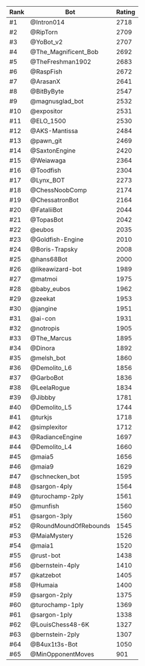 Rank|Bot|Rating
---|---|---
#1|@Intron014|2718
#2|@RipTorn|2709
#3|@YoBot_v2|2707
#4|@The_Magnificent_Bob|2692
#5|@TheFreshman1902|2683
#6|@RaspFish|2672
#7|@ArasanX|2641
#8|@BitByByte|2547
#9|@magnusglad_bot|2532
#10|@expositor|2531
#11|@ELO_1500|2530
#12|@AKS-Mantissa|2484
#13|@pawn_git|2469
#14|@SaxtonEngine|2420
#15|@Weiawaga|2364
#16|@Toodfish|2304
#17|@Lynx_BOT|2273
#18|@ChessNoobComp|2174
#19|@ChessatronBot|2164
#20|@FataliiBot|2044
#21|@TopasBot|2042
#22|@eubos|2035
#23|@Goldfish-Engine|2010
#24|@Boris-Trapsky|2008
#25|@hans68Bot|2000
#26|@likeawizard-bot|1989
#27|@matmoi|1975
#28|@baby_eubos|1962
#29|@zeekat|1953
#30|@jangine|1951
#31|@ai-con|1931
#32|@notropis|1905
#33|@The_Marcus|1895
#34|@Dinora|1892
#35|@melsh_bot|1860
#36|@Demolito_L6|1856
#37|@GarboBot|1836
#38|@LeelaRogue|1834
#39|@Jibbby|1781
#40|@Demolito_L5|1744
#41|@turkjs|1718
#42|@simplexitor|1712
#43|@RadianceEngine|1697
#44|@Demolito_L4|1660
#45|@maia5|1656
#46|@maia9|1629
#47|@schnecken_bot|1595
#48|@sargon-4ply|1564
#49|@turochamp-2ply|1561
#50|@munfish|1560
#51|@sargon-3ply|1560
#52|@RoundMoundOfRebounds|1545
#53|@MaiaMystery|1526
#54|@maia1|1520
#55|@rust-bot|1438
#56|@bernstein-4ply|1410
#57|@katzebot|1405
#58|@Humaia|1400
#59|@sargon-2ply|1375
#60|@turochamp-1ply|1369
#61|@sargon-1ply|1338
#62|@LouisChess48-6K|1327
#63|@bernstein-2ply|1307
#64|@B4ux1t3s-Bot|1050
#65|@MinOpponentMoves|901
